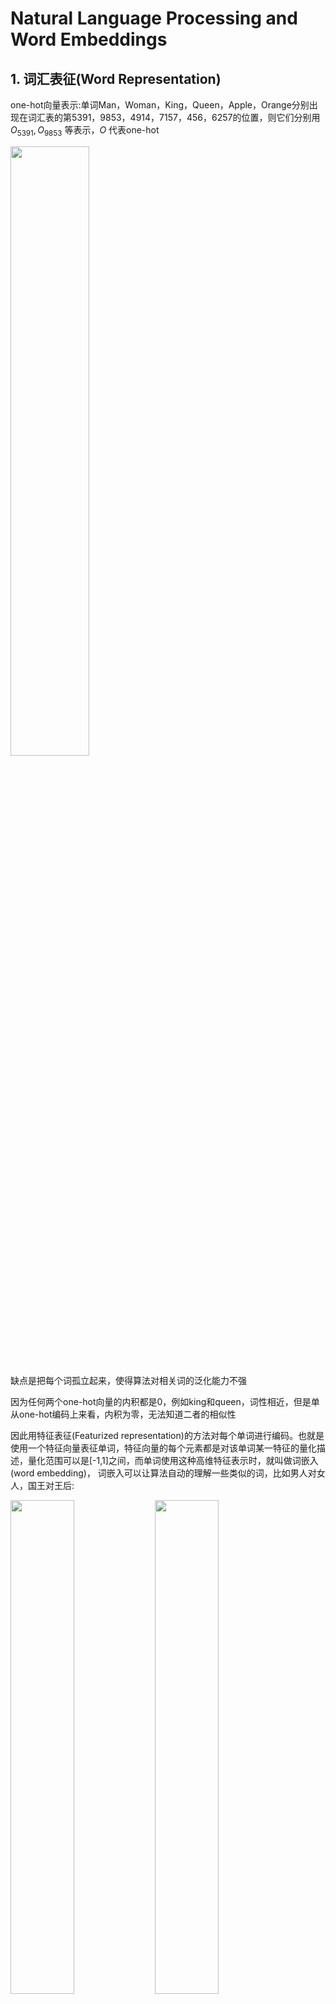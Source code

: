 # Natural Language Processing and Word Embeddings

## 1. 词汇表征(Word Representation)

one-hot向量表示:单词Man，Woman，King，Queen，Apple，Orange分别出现在词汇表的第5391，9853，4914，7157，456，6257的位置，则它们分别用 $O_{5391},O_{9853}$ 等表示，$O$ 代表one-hot

<img src="img/屏幕截图%202024-05-07%20161115.png" width=50%>

缺点是把每个词孤立起来，使得算法对相关词的泛化能力不强

因为任何两个one-hot向量的内积都是0，例如king和queen，词性相近，但是单从one-hot编码上来看，内积为零，无法知道二者的相似性

因此用特征表征(Featurized representation)的方法对每个单词进行编码。也就是使用一个特征向量表征单词，特征向量的每个元素都是对该单词某一特征的量化描述，量化范围可以是[-1,1]之间，而单词使用这种高维特征表示时，就叫做词嵌入(word embedding)， 词嵌入可以让算法自动的理解一些类似的词，比如男人对女人，国王对王后:

<div>
<img src="img/屏幕截图%202024-05-07%20161451.png" width=45%>
<img src="img/屏幕截图%202024-05-07%20161609.png" width=45%>
</div>

> 以上举例的特征实际上并不是手工设计的，而是算法（word embedding）学习而来；而且这些学习的特征，可能并不具有良好的解释性，但无论如何，算法都可以快速找到哪些单词是类似的

特征向量的长度依情况而定，特征元素越多则对单词表征得越全面。这里的特征向量长度设定为300。使用特征表征之后，词汇表中的每个单词都可以使用对应的300x1的向量来表示，该向量的每个元素表示该单词对应的某个特征值。每个单词用e+词汇表索引的方式标记，例如 $e_{5391}$，$e_{9853}$，$e_{4914}$，$e_{7157}$，$e_{456}$，$e_{6257}$

用这种表示方法来表示apple和orange这些词，那么apple和orange的这种表示肯定会非常相似，可能有些特征不太一样，如颜色口味，但总的来说apple和orange的大部分特征实际上都一样，或者说都有相似的值。这样对于已经知道orange juice的算法很大几率上也会明白apple juice这个东西，这样对于不同的单词算法会泛化的更好

如果能够学习到一个300维的特征向量，或者说300维的词嵌入，把这300维的数据嵌入到一个二维空间里，就可以可视化了。常用的可视化算法是t-SNE算法，会发现man和woman这些词聚集在一块，king和queen聚集在一块等等

在对这些概念可视化的时候，词嵌入算法对于相近的概念，学到的特征也比较类似，最终把它们映射为相似的特征向量

## 2. 使用词嵌入(Using Word Embeddings)

之前Named entity识别的例子(即找出语句中的人名)，每个单词采用的是one-hot编码。RNN模型能确定Sally Johnson是一个人名而不是一个公司名，是因为“orange farmer”是份职业，很明显“Sally Johnson”是一个人名

<img src="img/屏幕截图%202024-05-07%20162435.png" width=50%>

如果用特征化表示方法，即用词嵌入作为输入训练好的模型，如果一个新的输入:“Robert Lin is an apple farmer.”，因为知道orange和apple很相近，那么算法很容易就知道Robert Lin也是一个人的名字

featurized representation的优点是可以减少训练样本的数目，前提是对海量单词建立特征向量表述。即使训练样本不够多，测试时遇到陌生单词，例如“durian cultivator”，根据之前海量词汇特征向量就判断出“durian”也是一种水果，与“apple”类似，而“cultivator”与“farmer”也很相似。从而得到与“durian cultivator”对应的应该也是一个人名。这种做法将单词用不同的特征来表示，即使是训练样本中没有的单词，也可以根据word embedding的结果得到与其词性相近的单词，从而得到与该单词相近的结果，有效减少了训练样本的数量

词嵌入能够达到这种效果，原因是学习词嵌入的算法会考察非常大的文本集

词嵌入做迁移学习的步骤:

1. 先从大量的文本集中学习词嵌入，或者下载网上预训练好的词嵌入模型
2. 用这些词嵌入模型迁移到新的只有少量标注训练集的任务中，比如用300维的词嵌入来表示单词。好处就是可以用更低维度的特征向量代替原来的10000维的one-hot向量。尽管one-hot向量很快计算，但学到的用于词嵌入的300维的向量会更加紧凑
3. 当在新的任务上训练模型，而在命名实体识别任务上只有少量的标记数据集，可以选择要不要继续微调，用新的数据调整词嵌入。但实际中只有第二步中有很大的数据集才会这样做，如果标记的数据集不是很大，通常不会在微调词嵌入上费力气

<div>
<img src="img/屏幕截图%202024-05-07%20162510.png" width=45%>
<img src="img/屏幕截图%202024-05-07%20162526.png" width=45%>
</div>

当任务的训练集相对较小时，词嵌入的作用最明显，所以它广泛用于NLP领域

词嵌入和人脸编码有很多相似性，训练了一个Siamese网络结构，这个网络会学习不同人脸的一个128维表示，然后通过比较编码结果来判断两个图片是否是同一个人脸，在人脸识别领域用编码指代向量 $f(x^{(i)}),f(x^{(j)})$，词嵌入的意思和这个差不多

人脸识别领域和词嵌入不同就是:

* 在人脸识别中训练一个网络，任给一个人脸照片，甚至是没有见过的照片，神经网络都会计算出相应的一个编码结果
* 学习词嵌入则是有一个固定的词汇表，比如10000个单词，学习向量 $e_1$ 到 $e_{10000}$，学习一个固定的编码，即每一个词汇表的单词的固定嵌入
* 人脸识别中的算法未来可能涉及到海量的人脸照片，而自然语言处理有一个固定的词汇表，没有出现过的单词就记为未知单词

## 3. 词嵌入的特性(Properties of Word Embeddings)

<div>
<img src="img/屏幕截图%202024-05-07%20163816.png" width=45%>
<img src="img/屏幕截图%202024-05-07%20163838.png" width=45%>
</div>

该例中，假设用的是四维的嵌入向量，假如向量 $e_{man}$ 和 $e_{woman}$、$e_{king}$ 和 $e_{queen}$，分别进行减法运算，相减结果表明，“Man”与“Woman”的主要区别是性别，“King”与“Queen”也是一样

所以当算法被问及man对woman相当于king对什么时，算法所做的就是计算 $e_{man}−e_{woman}$，然后找出一个向量也就是找出一个词，使得:

$$
e_{man}−e_{woman}\approx e_{king}−e_?
$$

即当这个新词是queen时，式子的左边会近似地等于右边

在图中，词嵌入向量在一个可能有300维的空间里，箭头代表的是向量在gender(性别)这一维的差，为了得出类比推理，计算当man对于woman，king对于什么，要做的就是找到单词w来使得

$$
e_{man}−e_{woman}\approx e_{king}−e_w
$$

等式成立，即找到单词w来最大化 $e_w$ 与 $e_{king}−e_{man}+e_{woman}$ 的相似度，即

$$
Find\ word\ w:\argmax\ Sim(e_w,e_{king}−e_{man}+e_{woman})
$$

即把 $e_w$ 全部放到等式的一边，另一边是 $e_{king}−e_{man}+e_{woman}$。应用相似度函数，通过方程找到一个使得相似度最大的单词，如果结果理想的话会得到单词queen

t-SNE算法所做的就是把这些300维的数据用一种非线性的方式映射到2维平面上，可以得知t-SNE中这种映射很复杂而且很非线性。在大多数情况下，由于t-SNE的非线性映射，不能总是期望使等式成立的关系会像那样右图中一样成一个平行四边形

关于相似函数，比较常用的是余弦相似度，假如在向量 $u$ 和 $v$ 之间定义相似度:

$$
Sim(u,v)=\frac{u^Tv}{∣∣u∣∣\cdot∣∣v∣∣}
$$

分子是 $u$ 和 $v$ 的内积。如果 $u$ 和 $v$ 非常相似，那么它们的内积将会很大，把整个式子叫做余弦相似度，是因为该式是 $u$ 和 $v$ 的夹角的余弦值

参考资料:给定两个向量 $u$ 和 $v$，余弦相似度定义如下:

$$
CosineSimilarity(u,v)=\frac{u\cdot v}{∣∣u∣∣_2\cdot∣∣v∣∣_2}=\cos(\theta)
$$

$u\cdot v$ 是两个向量的点积(或内积)，$∣∣u∣∣_2\cdot∣u∣∣_2$ 是向量 $u$ 的范数(或长度)，$\theta$ 是向量 $u$ 和 $v$ 之间的角度。这种相似性取决于角度在向量 $u$ 和 $v$ 之间。如果向量 $u$ 和 $v$ 非常相似，它们的余弦相似性将接近1; 如果它们不相似，则余弦相似性将取较小的值

> 两个向量之间角度的余弦是衡量它们有多相似的指标，角度越小，两个向量越相似
> 还可以计算Euclidian distance来比较相似性，即 $∣∣u−v∣∣^2$。距离越大，相似性越小

## 4. 嵌入矩阵(Embedding Matrix)

当应用算法来学习词嵌入时，实际上是学习一个**嵌入矩阵**

假设某个词汇库包含了10000个单词，每个单词包含的特征维度为300，那么表征所有单词的 **embedding matrix** 维度为300x10000，用 $E$ 来表示。某单词 $w$ 的one-hot向量表示为 $O_w$，维度为10000x1

则该单词的嵌入向量(embedding vector)表达式为:

$$
e_w=E\cdot O_w
$$

只要知道了embedding matrix $E$，就能计算出所有单词的embedding vector $e_w$

不过上述这种矩阵乘积运算 $E\cdot O_w$ 效率并不高，矩阵维度很大，且 $O_w$ 大部分元素为零。通常做法是直接从 $E$ 中选取第 $w$ 列作为 $e_w$

## 5 学习词嵌入(Learning Word Embeddings)

<div>
<img src="img/屏幕截图%202024-05-07%20170622.png" width=45%>
<img src="img/屏幕截图%202024-05-07%20170639.png" width=45%>
</div>

embedding matrix $E$ 可以通过构建自然语言模型，运用梯度下降算法得到。若输入样本是:

I want a glass of orange (juice).

通过这句话的前6个单词，预测最后的单词“juice”。$E$ 未知待求，每个单词可用embedding vector $e_w$ 表示。构建的神经网络模型结构如下图所示:

神经网络输入层包含6个embedding vectors，每个embedding vector维度是300，则输入层总共有1800个输入。Softmax层有10000个概率输出，与词汇表包含的单词数目一致。正确的输出label是“juice”。其中 $E,W^{[1]},b^{[1]},W^{[2]},b^{[2]}$ 为待求值。对足够的训练例句样本，运用梯度下降算法，迭代优化，最终求出embedding matrix $E$

这种算法的效果还不错，能够保证具有相似属性单词的embedding vector相近

为了让神经网络输入层数目固定，可以选择只取预测单词的前4个单词作为输入，例如该句中只选择“a glass of orange”四个单词作为输入。这里的4是超参数，可调

把输入叫做context，输出叫做target。对应到上面这句话里:

* context:a glass of orange
* target:juice

关于context的选择有多种方法:

* target前n个单词或后n个单词，n可调
* target前1个单词
* target附近某1个单词(Skip-Gram)$E$

事实证明，不同的context选择方法都能计算出较准确的embedding matrix $E$

## 6 Word2Vec

选择context和target的方法中，比较流行的是采用Skip-Gram模型

Skip-Gram模型的做法是:首先随机选择一个单词作为context，例如“orange”；然后使用一个宽度为5或10(自定义)的滑动窗，在context附近选择一个单词作为target，可以是“juice”、“glass”、“my”等等。最终得到了多个context—target对作为监督式学习样本:

<div>
<img src="img/屏幕截图%202024-05-07%20172656.png" width=45%>
<img src="img/屏幕截图%202024-05-07%20172752.png" width=45%>
</div>

训练的过程是构建自然语言模型，经过softmax单元的输出为:

$$
\hat{y}=\frac{e^{\theta_t^T\cdot e_c}}{\sum_{j=1}^{10000}e^{\theta_j^T\cdot e_c}}
$$

$\theta_t$ 为target对应的参数，$e_c$ 为context的embedding vector，且 $e_c=E\cdot O_c$

相应的loss function为:

$$
L(\hat{y},y)=−\sum_{i=1}^{10000}y_i\log \hat{y}_i
$$

> 由于 $y$ 是一个one-hot向量，所以上式实际上10000个项里面只有一项是非0的

然后，运用梯度下降算法，迭代优化，最终得到embedding matrix $E$

然而，这种算法计算量大，影响运算速度。主要因为softmax输出单元为10000个，$\hat{y}$ 计算公式中包含了大量的求和运算

解决的办法之一是使用hierarchical softmax classifier，即树形分类器:

<div>
<img src="img/屏幕截图%202024-05-07%20174756.png" width=45%>
</div>

这种树形分类器是一种二分类。它在每个数节点上对目标单词进行区间判断，最终定位到目标单词。最多需要 $\log_2 N$ 步就能找到目标单词，$N$ 为单词总数

实际应用中，对树形分类器做了一些改进。改进后的树形分类器是非对称的，通常选择把比较常用的单词放在树的顶层，而把不常用的单词放在树的底层。这样更能提高搜索速度

关于context的采样:如果使用均匀采样，那么一些常用的介词、冠词，例如the, of, a, and, to等出现的概率更大一些。但是这些单词的embedding vectors通常不是最关心的，更关心的例如orange，apple，juice等这些名词。所以实际应用中一般不选择随机均匀采样的方式来选择context，而是使用其它算法来处理这类问题

以上就是 Word2Vec 中的 Skip-Gram 模型，还提到了一种叫做CBOW模型，即连续词袋模型(Continuous Bag-Of-Words Model)，它获得中间词两边的上下文，然后用周围的词去预测中间的词，这个模型也很有效。

总结：

* CBOW是从原始语句推测目标字词；而Skip-Gram正好相反，是从目标字词推测出原始语句。
* CBOW对小型数据库比较合适，而Skip-Gram在大型语料中表现更好

## 7. 负采样(Negative Sampling)

算法要做的是构造一个新的监督学习问题:给定一对单词，比如**orange**和**juice**，去预测这是否是一对上下文词-目标词（**context-target**）

在这个例子中**orange**和**juice**就是个正样本，用1作为标记，**orange**和**king**就是个负样本，标为0。要做的就是采样得到一个上下文词和一个目标词，中间列叫做词（**word**）。然后：

* 生成一个正样本，先抽取一个context，在一定词距内比如说正负10个词距内选一个target，生成这个表的第一行，即**orange– juice -1**的过程
* 生成一个负样本，用相同的context，再在字典中随机选一个词，如**king、book、the、of**，标记为0。因为如果随机选一个词，它很可能跟**orange**没关联

<div>
<img src="img/屏幕截图%202024-05-07%20200654.png" width=45%>
<img src="img/屏幕截图%202024-05-07%20201047.png" width=45%>
</div>

如果从字典中随机选到的词，正好出现在了词距内，比如说在上下文词**orange**正负10个词之内，也没关系，如**of**被标记为0，即使**of**的确出现在**orange**词的前面

接下来将构造一个监督学习问题，学习算法输入x，即输入这对词，要去预测目标的标签，即预测输出**y**

> 如何选取**K**:
>
> * 小数据集的话，**K**从5到20，数据集越小**K**就越大
> * 如果数据集很大，**K**就选的小一点。对于更大的数据集**K**就从2到5
>
>> 学习从**x**映射到**y**的监督学习模型:
>>
>> 记号**c**表示context，记号**t**表示可能的target，**y**表示0和1，即是否是一对context-target。要做的是定义一个逻辑回归模型，给定输入的**c**，**t**对的条件下，y=1的概率，即:
>>
>> $$
>> P(y=1|c,t)=σ(\theta_t^T\cdot e_c)
>> $$
>>
>> 如果输入词是**orange**，即词6257，要做的就是输入**one-hot**向量，和 $E$ 相乘获得嵌入向量 $e_{6257}$，最后得到10000个可能的逻辑回归分类问题，其中一个将会是用来判断目标词是否是**juice**的分类器，其他的词比如下面的某个分类器是用来预测**king**是否是目标词，每一个用来判断一个单词
>>
>> negative sampling中某个固定的正样本对应**k**个负样本，即模型总共包含了k+1个binary classification。对比之前10000个输出单元的softmax分类，negative sampling转化为k+1个二分类问题，每次迭代并不是训练10000个，而仅训练其中k+1个，计算量要小很多，大大提高了模型运算速度
>>
>> 注意：只是训练的时候加快了速度，实际上进行应用的时候是一样的
>>
>
> 这种方法就叫做**负采样(Negative Sampling):**选择一个正样本，随机采样**k**个负样本
>
> 选取了context **orange**之后，如何选取负样本:
>
> * 通过单词出现的频率进行采样:导致一些类似a、the、of等词的频率较高
> * 均匀随机地抽取负样本:没有很好的代表性
>
> **(推荐 —— 通过实验验证出来的结果)**:
>
> $$
> P(w_i)=\frac{f(w_i)^{\frac{3}{4}}}{\sum_{j=1}^{10000}f(w_j)^{\frac{3}{4}}}
> $$
>
> 这种方法处于上面两种极端采样方法之间，即不用频率分布，也不用均匀分布，而采用的是对词频的3/4次方除以词频3/4次方整体的和进行采样的。其中，$f(w_j)$ 是语料库中观察到的某个词的词频

## 8. GloVe 词向量(GloVe Word Vectors)

**GloVe**代表用词表示的全局变量(**global vectors for word representation**)

假定 $X_{ij}$ 是单词i在单词j上下文中出现的次数，i和j与t和c的功能一样，可以认为 $X_{ij}$ 等同于 $X_{tc}$

* 如果将context和target的范围定义为出现于左右各10词以内的话，就有对称关系 $X_{ij}=X_{ji}$
* 如果对context的选择是context总是目target前一个单词，那么 $X_{ij}\ne X_{ji}$

对于**GloVe**算法，可以定义context和target为任意两个位置相近的单词，假设是左右各10词的距离，那么 $X_{ij}$ 就是一个能够获取单词i和单词j彼此接近的频率计数器

**GloVe**模型做的就是进行优化，将差距进行最小化处理:

$$
minimize\ \sum_{i=1}^{10000}\sum_{j=1}^{10000}f(X_{ij})(\theta_i^T\cdot e_j+b_i+b_j'−\log⁡X_{ij})^2
$$

$\theta_i^T\cdot e_j$ 即 $\theta_t^T\cdot e_c$。对于 $\theta_t^T\cdot e_c$，这两个单词同时出现的频率是多少受 $X_{ij}$ 影响，若两个词的embedding vector越相近，同时出现的次数越多，则对应的loss越小

当 $X_{ij}=0$ 时，权重因子 $f(X_{ij})=0$。这种做法直接忽略了无任何相关性的context和target，只考虑 $X_{ij}>0$ 的情况

出现频率较大的单词相应的权重因子 $f(X_{ij})$ 较大，出现频率较小的单词相应的权重因子 $f(X_{ij})$ 较小一些

因为 $\theta$ 和 $e$ 是完全对称的，所以 $θ_i$ 和 $e_j$ 是对称的。因此训练算法的方法是一致地初始化 $\theta$ 和 $e$，然后使用梯度下降来最小化输出，当每个词都处理完之后取平均值:

$$
e_w^{(final)}=\frac{e_w+\theta_w}{2}
$$

**GloVe**算法不能保证嵌入向量的独立组成部分

通过上面的很多算法得到的词嵌入向量，无法保证词嵌入向量的每个独立分量是能够理解的。但能够确定是每个分量和所想的一些特征是有关联的，可能是一些我们能够理解的特征的组合而构成的一个组合分量

使用上面的GloVe模型，从线性代数的角度解释如下：

$$
\Theta_i^Te_j=\Theta_i^TA^TA^{−T}e_j=(A\Theta_i)^T(A^{−T}ej)
$$

加入的A项，可能构成任意的分量组合

## 9. 情感分类(Sentiment Classification)

情感分类任务就是看一段文本，然后分辨这个人是否喜欢他们在讨论的这个东西，最大的挑战就是可能标记的训练集没有那么多，但是有了词嵌入，即使只有中等大小标记的训练集，也能构建一个不错的情感分类器

> 输入x是一段文本，输出y是要预测的相应情感。比如一个餐馆评价的星级

情感分类一个最大的挑战就是可能标记的训练集没有那么多。对于情感分类任务来说，训练集大小从10,000到100,000个单词都很常见，甚至有时会小于10,000个单词，采用了词嵌入能够带来更好的效果，尤其是只有很小的训练集

给定四个词("dessert is excellent")，通常用10,000个词的词汇表，找到相应的one-hot向量，再乘以嵌入矩阵 $E$，$E$可以从一个很大的文本集里学习到，比如它可以从一亿个词或者一百亿个词里学习嵌入，然后用来提取单词the的嵌入向量 $e_{8928}$，对dessert、is、excellent做同样的步骤

然后取这些向量，如300维度的向量，通过平均值计算单元，求和并平均，再送进softmax分类器，然后输出 $\hat{y}$。这个softmax能够输出5个可能结果的概率值，从一星到五星

这个算法适用于任何长短的评论，因为即使评论是100个词长，也可以对这一百个词的特征向量求和取平均，得到一个300维的特征向量，然后送进softmax分类器

但问题是没考虑词序，如负面的评价，"Completely lacking in good taste, good service, and good ambiance."，good这个词出现了很多次，但算法忽略词序，仅仅把所有单词的词嵌入加起来或者平均下来，最后的特征向量会有很多good的表示，分类器很可能认为这是一个好的评论，尽管事实上这是一个差评，只有一星的评价

<div>
<img src="img/屏幕截图%202024-05-07%20211312.png" width=45%>
<img src="img/屏幕截图%202024-05-07%20211322.png" width=45%>
</div>

为了解决这一问题，情感分类的另一种模型是RNN:

首先取这条评论，"Completely lacking in good taste, good service, and good ambiance."，找出每一个one-hot向量，乘以词嵌入矩阵 $E$，得到词嵌入表达 $e$，然后把它们送进RNN

RNN的工作就是在最后一步计算一个特征表示，用来预测 $\hat{y}$。这样的算法考虑词的顺序效果更好，能意识到"things are lacking in good taste"是个负面的评价，“not good”也是一个负面的评价。而不像原来的算法一样，只是把所有的加在一起得到一个大的向量，根本意识不到“not good”和 “good”不是一个意思，"lacking in good taste"也是如此，等等

如果训练一个这样的算法，最后会得到一个很合适的情感分类的算法。由于词嵌入是在一个更大的数据集里训练的，这样会更好的泛化一些没有见过的新的单词。比如"Completely absent of good taste, good service, and good ambiance."，即使absent这个词不在标记的训练集里

如果是在一亿或者一百亿单词集里训练词嵌入，它仍然可以正确判断，并且泛化的很好，甚至这些词是在训练集中用于训练词嵌入，但不在专门做情感分类问题标记的训练集

## 10. 词嵌入除偏(Debiasing Word Embeddings)

根据训练模型所使用的文本，词嵌入能够反映出性别、种族、年龄、性取向等其他方面的偏见:

<div>
<img src="img/屏幕截图%202024-05-07%20211457.png" width=45%>
<img src="img/屏幕截图%202024-05-07%20211529.png" width=45%>
</div>

假设已经完成一个词嵌入的学习，各个词的位置右图，首先做的事就是辨别出想要减少或想要消除的特定偏见的趋势

怎样辨别出偏见相似的趋势:

1. 对于性别歧视，对所有性别对立的单词求差值，再平均:

    $$
    bias\ direction=\frac{1}{N}((e_{he}−e_{she})+(e_{male}−e_{female})+\cdots)
    $$

2. 中和步骤，对于定义不确切的词可以将其处理一下，避免偏见。像**doctor**和**babysitter**使之在性别方面中立。将它们在这个轴上进行处理，减少或是消除他们的性别歧视趋势的成分，即减少在水平方向上的距离

3. 均衡步，**babysitter**和**grandmother**之间的距离或者说是相似度实际上是小于**babysitter**和**grandfather**之间的，因此这可能会加重不良状态，或者非预期的偏见，也就是说**grandmothers**相比于**grandfathers**最终更有可能输出**babysitting**。所以在最后的均衡步中，想要确保的是像**grandmother**和**grandfather**这样的词都能够有一致的相似度，或者说是相等的距离，做法是将**grandmother**和**grandfather**移至与中间轴线等距的一对点上，现在性别歧视的影响也就是这两个词与**babysitter**的距离就完全相同了

最后，掌握哪些单词需要中立化非常重要。一般来说，大部分英文单词，例如职业、身份等都需要中立化，消除embedding vector中性别这一维度的影响
